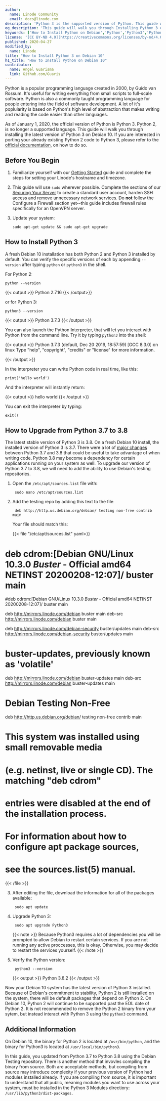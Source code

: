 ```yaml
---
author:
  name: Linode Community
  email: docs@linode.com
description: 'Python 3 is the supported version of Python. This guide will show you how to verify the Python 3 installation on Debian 10, how to upgrade Python from 3.7 to 3.8, and how to locate the individual binaries for each installation'
og_description: 'This guide will walk you through Installing Python 3 on Debian 10'
keywords: ['How to Install Python on Debian','Python','Python3','Python 2 end of life']
license: '[CC BY-ND 4.0](https://creativecommons.org/licenses/by-nd/4.0)'
published: 2020-04-27
modified_by:
  name: Linode
title: "How to Install Python 3 on Debian 10"
h1_title: "How to Install Python on Debian 10"
contributor:
  name: Angel Guarisma
  link: Github.com/Guaris
---
```


Python is a popular programming language created in 2000, by Guido van Rossum. It's useful for writing everything from small scripts to full-scale software. Python is also a commonly taught programming language for people entering into the field of software development. A lot of it's poplularity is based on Python's high level of abstraction that makes writing and reading the code easier than other languages.

As of January 1, 2020, the official version of Python is Python 3. Python 2, is no longer a supported language. This guide will walk you through installing the latest version of Python 3 on Debian 10. If you are interested in porting your already existing Python 2 code to Python 3, please refer to the [official documentation](https://docs.python.org/3/howto/pyporting.html), on how to do so.

## Before You Begin

1.  Familiarize yourself with our [Getting Started](/docs/getting-started/) guide and complete the steps for setting your Linode's hostname and timezone.

2.  This guide will use `sudo` wherever possible. Complete the sections of our [Securing Your Server](/docs/security/securing-your-server/) to create a standard user account, harden SSH access and remove unnecessary network services. Do **not** follow the Configure a Firewall section yet--this guide includes firewall rules specifically for an OpenVPN server.

3.  Update your system:

        sudo apt-get update && sudo apt-get upgrade

## How to Install Python 3

A fresh Debian 10 installation has both Python 2 and Python 3 installed by default. You can verify the specific versions of each by appending `--version` after typing `python` or `python3` in the shell.

For Python 2:

    python --version

{{< output >}}
Python 2.7.16
{{< /output>}}

or for Python 3:

    python3 --version

{{< output >}}
Python 3.7.3
{{< /output >}}

You can also launch the Python Interpreter, that will let you interact with Python from the command line. Try it by typing `python3` into the shell:

{{< output >}}
Python 3.7.3 (default, Dec 20 2019, 18:57:59)
[GCC 8.3.0] on linux
Type "help", "copyright", "credits" or "license" for more information.
>>>
{{< /output >}}

In the interpreter you can write Python code in real time, like this:

    print('hello world')

And the interpreter will instantly return:

{{< output >}}
hello world
{{< /output >}}

You can exit the interpreter by typing:

    exit()

## How to Upgrade from Python 3.7 to 3.8

The latest stable version of Python 3 is 3.8. On a fresh Debian 10 install, the installed version of Python 3 is 3.7. There were a lot of [major changes](https://docs.python.org/3/whatsnew/3.8.html) between Python 3.7 and 3.8 that could be useful to take advantage of when writing code. Python 3.8 may become a dependency for certain applications running on your system as well. To upgrade our version of Python 3.7 to 3.8, we will need to add the ability to use Debian's testing repositories.

1. Open the `/etc/apt/sources.list` file with:

        sudo nano /etc/apt/sources.list

2. Add the testing repo by adding this text to the file:

        deb http://http.us.debian.org/debian/ testing non-free contrib main


    Your file should match this:


    {{< file "/etc/apt/sources.list" yaml>}}

# deb cdrom:[Debian GNU/Linux 10.3.0 _Buster_ - Official amd64 NETINST 20200208-12:07]/ buster main

#deb cdrom:[Debian GNU/Linux 10.3.0 _Buster_ - Official amd64 NETINST 20200208-12:07]/ buster main

deb http://mirrors.linode.com/debian buster main
deb-src http://mirrors.linode.com/debian buster main

deb http://mirrors.linode.com/debian-security buster/updates main
deb-src http://mirrors.linode.com/debian-security buster/updates main

# buster-updates, previously known as 'volatile'
deb http://mirrors.linode.com/debian buster-updates main
deb-src http://mirrors.linode.com/debian buster-updates main

# Debian Testing Non-Free

deb http://http.us.debian.org/debian/ testing non-free contrib main

# This system was installed using small removable media
# (e.g. netinst, live or single CD). The matching "deb cdrom"
# entries were disabled at the end of the installation process.
# For information about how to configure apt package sources,
# see the sources.list(5) manual.
{{< /file >}}

3. After editing the file, download the information for all of the packages available:

        sudo apt update

4. Upgrade Python 3:

        sudo apt upgrade Python3

    {{< note >}}
   Because Python3 requires a lot of dependencies you will be prompted to allow Debian to restart certain services. If you are not running any active proccesses, this is okay. Otherwise, you may decide to restart the services yourself.
   {{< /note >}}

5. Verify the Python version:

        python3 --version

    {{< output >}}
Python 3.8.2
{{< /output >}}


Now your Debian 10 system has the latest version of Python 3 installed. Because of Debian's commitment to stability, Python 2 is still installed on the system, there will be default packages that depend on Python 2. On Debian 10, Python 2 will continue to be supported past the EOL date of Python 2. It is not recommended to remove the Python 2 binary from your sytem, but instead interact with Python 3 using the `python3` command.

## Additional Information

On Debian 10, the binary for Python 2 is located at `/usr/bin/python`, and the binary for Python3 is located at `/usr/local/bin/python3`.

In this guide, you updated from Python 3.7 to Python 3.8 using the Debian Testing repository. There is another method that invovles compiling the binary from source. Both are acceptable methods, but compiling from source may introduce complexity if your previous version of Python had modules installed already. If you are compiling from source, it is important to understand that all public, meaning modules you want to use across your system, must be installed in the Python 3 Modules directiory: `/usr/lib/python3/dist-packages`.

